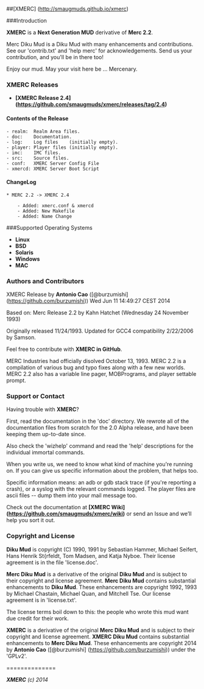 ##[XMERC] (http://smaugmuds.github.io/xmerc)

###Introduction

**XMERC** is a **Next Generation MUD** derivative of **Merc 2.2**.

Merc Diku Mud is a Diku Mud with many enhancements and contributions. See our 'contrib.txt' and 'help merc' for acknowledgements.  Send us your contribution, and you'll be in there too!

Enjoy our mud.  May your visit here be ... Mercenary.


### XMERC Releases

 * **[XMERC Release 2.4] (https://github.com/smaugmuds/xmerc/releases/tag/2.4)**

#### Contents of the Release

	- realm:  Realm Area files.
	- doc:    Documentation.
	- log:    Log files    (initially empty).
	- player: Player files (initially empty).
	- imc:    IMC files.
	- src:    Source files.
	- conf:   XMERC Server Config File
	- xmercd: XMERC Server Boot Script

#### ChangeLog

	* MERC 2.2 -> XMERC 2.4

		- Added: xmerc.conf & xmercd
		- Added: New Makefile
		- Added: Name Change


###Supported Operating Systems

 - **Linux**
 - **BSD**
 - **Solaris**
 - **Windows**
 - **MAC**

 
### Authors and Contributors

XMERC Release by **Antonio Cao** ([@burzumishi] (https://github.com/burzumishi))
Wed Jun 11 14:49:27 CEST 2014

Based on: Merc Release 2.2 by Kahn Hatchet (Wednesday 24 November 1993)

Originally released 11/24/1993.
Updated for GCC4 compatibility 2/22/2006 by Samson.

Feel free to contribute with **XMERC in GitHub**.

MERC Industries had officially disolved October 13, 1993.  MERC 2.2 is a compilation of various bug and typo fixes along with a few new worlds.  MERC 2.2 also has a variable line pager, MOBPrograms, and player settable prompt.


### Support or Contact

Having trouble with **XMERC**?

First, read the documentation in the 'doc' directory.  We rewrote all of the documentation files from scratch for the 2.0 Alpha release, and have been keeping them up-to-date since.

Also check the 'wizhelp' command and read the 'help' descriptions for the individual immortal commands.

When you write us, we need to know what kind of machine you're running on.  If you can give us specific information about the problem, that helps too.

Specific information means: an adb or gdb stack trace (if you're reporting a crash), or a syslog with the relevant commands logged.  The player files are ascii files -- dump them into your mail message too.

Check out the documentation at **[XMERC Wiki] (https://github.com/smaugmuds/xmerc/wiki)** or send an Issue and we’ll help you sort it out.


### Copyright and License

**Diku Mud** is copyright (C) 1990, 1991 by Sebastian Hammer, Michael Seifert, Hans Henrik St{rfeldt, Tom Madsen, and Katja Nyboe.  Their license agreement is in the file 'license.doc'.

**Merc Diku Mud** is a derivative of the original **Diku Mud** and is subject to their copyright and license agreement.  **Merc Diku Mud** contains substantial enhancements to **Diku Mud**.  These enhancements are copyright 1992, 1993 by Michael Chastain, Michael Quan, and Mitchell Tse.  Our license agreement is in 'license.txt'.

The license terms boil down to this: the people who wrote this mud want due credit for their work.

**XMERC** is a derivative of the original **Merc Diku Mud** and is subject to their copyright and license agreement.  **XMERC Diku Mud** contains substantial enhancements to **Merc Diku Mud**.  These enhancements are copyright 2014 by **Antonio Cao** ([@burzumishi] (https://github.com/burzumishi)) under the 'GPLv2'.


==============

_**XMERC** (c) 2014_
